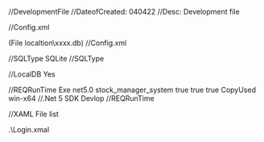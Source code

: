 ﻿//DevelopmentFile
//DateofCreated: 040422
//Desc: Development file

//Config.xml
<?xml version="1.0" encoding="utf-8"?>
<database>
  <connectionString>(File localtion\xxxx.db)</connectionString>
</database>
//Config.xml

//SQLType
  <SQLType>SQLite</SQLType>
 //SQLType

 //LocalDB
 Yes

 //REQRunTime
<Project Sdk="Microsoft.NET.Sdk">
  <PropertyGroup>
    <OutputType>Exe</OutputType>
    <TargetFramework>net5.0</TargetFramework>
    <RootNamespace>stock_manager_system</RootNamespace>
    <PublishSingleFile>true</PublishSingleFile>
    <PublishReadyToRun>true</PublishReadyToRun>
    <PublishTrimmed>true</PublishTrimmed>
    <TrimMode>CopyUsed</TrimMode>
    <RuntimeIdentifier>win-x64</RuntimeIdentifier>
  </PropertyGroup>
</Project>
//.Net 5 SDK Devlop
//REQRunTime

//XAML File list

<LoginPage>.\Login.xmal</LoginPage>
